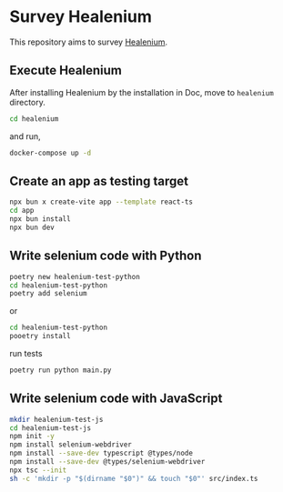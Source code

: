 # Survey Healenium

This repository aims to survey [Healenium](https://github.com/healenium/healenium).

## Execute Healenium

After installing Healenium by the installation in Doc,
move to `healenium` directory.

```sh
cd healenium
```

and run,

```sh
docker-compose up -d
```

## Create an app as testing target 

```sh
npx bun x create-vite app --template react-ts
cd app
npx bun install
npx bun dev
```

## Write selenium code with Python

```sh
poetry new healenium-test-python
cd healenium-test-python
poetry add selenium
```

or 

```sh
cd healenium-test-python
pooetry install
```

run tests

```sh
poetry run python main.py
```

## Write selenium code with JavaScript

```sh
mkdir healenium-test-js
cd healenium-test-js
npm init -y
npm install selenium-webdriver
npm install --save-dev typescript @types/node
npm install --save-dev @types/selenium-webdriver
npx tsc --init
sh -c 'mkdir -p "$(dirname "$0")" && touch "$0"' src/index.ts
```
